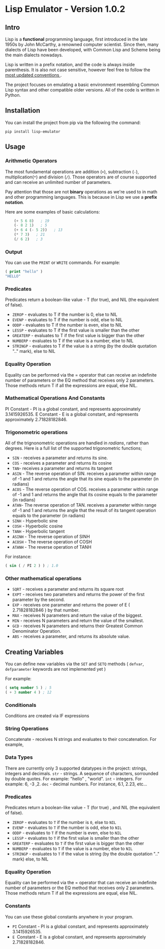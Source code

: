 # **Lisp Emulator - Version 1.0.2**

## **Intro**
Lisp is a **functional** programming language, first introduced in the late 1950s by John McCarthy, a renowned computer scientist. Since then, many dialects of Lisp have been developed, with Common Lisp and Scheme being the main dialects nowadays.

Lisp is written in a prefix notation, and the code is always inside parenthesis.
It is also not case sensitive, however feel free to follow the
<a href="https://lisp-lang.org/style-guide/"> most updated conventions </a>.

The project focuses on emulating a basic environment resembling Common Lisp syntax and other compatible older versions. All of the code is written in Python.

## **Installation**

You can install the project from pip via the following the command:
``` 
pip install lisp-emulator
```

## **Usage** 

### **Arithmetic Operators**
  The most fundamental operations are addition (`+`), subtraction (`-`), multiplication(`*`) and division (`/`).
Those operators are of course supported and can receive an unlimited number of parameters.

Pay attention that those are not **binary** operations as we're used to in math and other programming languages. This is because in Lisp we use a **prefix notation**.

Here are some examples of basic calculations:
```lisp
    (+ 5 6 8)   ; 19
    (- 8 2 1)   ; 5
    (+ 6 4 (- 5 2))   ; 13
    (* 7 3)   ; 21
    (/ 6 2)   ; 3
```



### **Output**

You can use the `PRINT` or `WRITE` commands. For example:

```lisp
( print "hello" )
"HELLO"
```


### **Predicates**

Predicates return a boolean-like value - T (for true), and NIL (the equivalent of false).

- `ZEROP` - evaluates to T if the number is 0, else to NIL
- `EVENP` - evaluates to T if the number is odd, else to NIL
- `ODDP` - evaluates to T if the number is even, else to NIL
- `LESSP` - evaluates to T if the first value is smaller than the other
- `GREATERP` - evaluates to T if the first value is bigger than the other
- `NUMBERP` - evaluates to T if the value is a number, else to NIL
- `STRINGP` - evaluates to T if the value is a string (by the double quotation ".." mark), else to NIL

### **Equality Operation**

Equality can be performed via the = operator that can receive
an indefinite number of parameters or the EQ method that receives only 2 parameters.
Those methods return T if all the expressions are equal, else NIL.

### **Mathematical Operations And Constants**

PI Constant - PI is a global constant, and represents
approximately 3.1415926535.
E Constant - E is a global constant, and represents approximately
2.71828182846.

### **Trigonometric operations**

All of the trignonometric operations are handled in *radians*, rather than degrees.
Here is a full list of the supported trigonometric functions;

- `SIN` - receives a parameter and returns its sine.
- `COS` - receives a parameter and returns its cosine
- `TAN`- receives a parameter and returns its tangent
- `ASIN` - The reverse operation of SIN.
receives a parameter within range of -1 and 1 and
returns the angle that its sine equals to the parameter (in radians)
- `ACOS` - The reverse operation of COS.
receives a parameter within range of -1 and 1 and
returns the angle that its cosine equals to the parameter (in radians)
- `ATAN`- The reverse operation of TAN.
receives a parameter within range of -1 and 1 and
returns the angle that the result of its tangent operation equals to the parameter (in radians)
- `SINH` - Hyperbolic sine
- `COSH` - Hyperbolic cosine
- `TANH` - Hyperbolic tangent
- `ASINH` - The reverse operation of SINH
- `ACOSH` - The reverse operation of COSH
- `ATANH` - The reverse operation of TANH

For instance:

```lisp
( sin ( / PI 2 ) ) ; 1.0
```

### **Other mathematical operations**
- `SQRT` - receives a parameter and returns its square root
- `EXPT` - receives two parameters and returns the power of the first
parameter by the second.
- `EXP` - receives one parameter and returns the
power of E ( 2.71828182846 ) by that number.
- `MAX` - receives N parameters and return the value of the biggest.
- `MIN` - receives N parameters and return the value of the smallest.
- `GCD` - receives N parameters and returns their Greatest Common
Denominator Operation.
- `ABS` - receives a parameter, and returns its absolute value.

## Creating Variables
You can define new variables via the `SET` and `SETQ` methods
( `defvar`, `defparameter` keywords are not implemented yet )

For example:

```lisp
( setq number 5 ) ; 5
( + 3 number 4 ) ; 12
```

### **Conditionals**

Conditions are created via IF expressions

### **String Operations**
Concatenate - receives N strings and evaluates to their concatenation.
For example,

### **Data Types**
There are currently only 3 supported datatypes in the project: strings, integers and decimals.
`str` - strings. A sequence of characters, sorrounded by double quotes. For example: "hello" , "world".
`int` - integers. For example: 6, -3 ,2.
`dec` - decimal numbers. For instance, 6.1, 2.23, etc...

### **Predicates**
Predicates return a boolean-like value - T (for true)
, and NIL (the equivalent of false).

- `ZEROP` - evaluates to `T` if the number is `0`, else to `NIL`
- `EVENP` - evaluates to `T` if the number is odd, else to `NIL`
- `ODDP` - evaluates to `T` if the number is even, else to `NIL`
- `LESSP` - evaluates to `T` if the first value is smaller than the other
- `GREATERP` - evaluates to `T` if the first value is bigger than the other
- `NUMBERP` - evaluates to `T` if the value is a number, else to `NIL`
- `STRINGP` - evaluates to `T` if the value is string (by the double quotation ".." mark)
else, to NIL

### **Equality Operation**

Equality can be performed via the = operator that can receive
an indefinite number of parameters or the EQ method that receives only 2 parameters.
Those methods return T if all the expressions are equal, else NIL.

### **Constants**

You can use these global constants anywhere in your program.

- `PI` Constant - PI is a global constant, and represents
approximately 3.1415926535.
- `E `Constant - E is a global constant, and represents approximately 2.71828182846.
